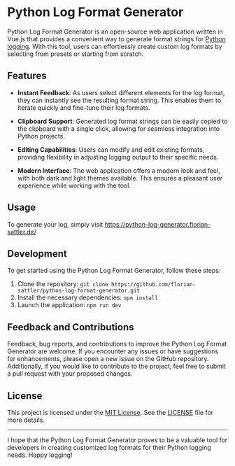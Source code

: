 # Python Log Format Generator

Python Log Format Generator is an open-source web application written in Vue.js that provides a convenient way to generate format strings for [Python logging](https://docs.python.org/3/library/logging.html).
With this tool, users can effortlessly create custom log formats by selecting from presets or starting from scratch.

## Features

- **Instant Feedback**: As users select different elements for the log format, they can instantly see the resulting format string. This enables them to iterate quickly and fine-tune their log formats.

- **Clipboard Support**: Generated log format strings can be easily copied to the clipboard with a single click, allowing for seamless integration into Python projects.

- **Editing Capabilities**: Users can modify and edit existing formats, providing flexibility in adjusting logging output to their specific needs.

- **Modern Interface**: The web application offers a modern look and feel, with both dark and light themes available. This ensures a pleasant user experience while working with the tool.

## Usage

To generate your log, simply visit https://python-log-generator.florian-sattler.de/

## Development

To get started using the Python Log Format Generator, follow these steps:

1. Clone the repository: `git clone https://github.com/florian-sattler/python-log-format-generator.git`
2. Install the necessary dependencies: `npm install`
3. Launch the application: `npm run dev`

## Feedback and Contributions

Feedback, bug reports, and contributions to improve the Python Log Format Generator are welcome. If you encounter any issues or have suggestions for enhancements, please open a new issue on the GitHub repository. Additionally, if you would like to contribute to the project, feel free to submit a pull request with your proposed changes.

## License

This project is licensed under the [MIT License](https://opensource.org/licenses/MIT). See the [LICENSE](https://github.com/florian-sattler/python-log-format-generator/blob/main/LICENSE) file for more details.

---

I hope that the Python Log Format Generator proves to be a valuable tool for developers in creating customized log formats for their Python logging needs. Happy logging!
